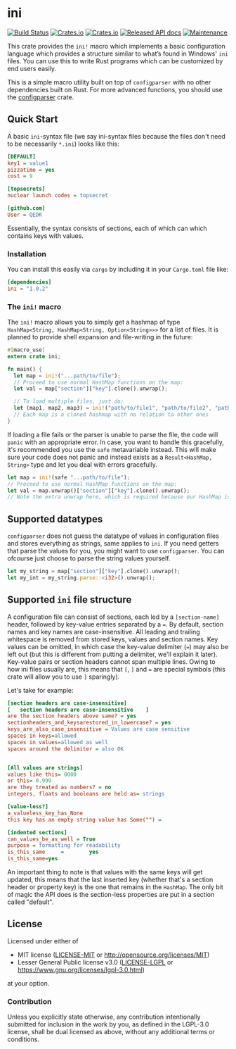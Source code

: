 # ini
[![Build Status](https://travis-ci.com/QEDK/ini-rs.svg?branch=master)](https://travis-ci.com/QEDK/ini-rs) [![Crates.io](https://img.shields.io/crates/l/ini?color=black)](LICENSE-MIT) [![Crates.io](https://img.shields.io/crates/v/ini?color=black)](https://crates.io/crates/ini) [![Released API docs](https://docs.rs/ini/badge.svg)](https://docs.rs/ini) [![Maintenance](https://img.shields.io/maintenance/yes/2020)](https://github.com/QEDK/ini-rs)

This crate provides the `ini!` macro which implements a basic configuration language which provides a structure similar to what’s found in Windows' `ini` files. You can use this to write Rust programs which can be customized by end users easily.

This is a simple macro utility built on top of `configparser` with no other dependencies built on Rust. For more advanced functions, you should use the [configparser](https://crates.io/crates/configparser) crate.

## Quick Start

A basic `ini`-syntax file (we say ini-syntax files because the files don't need to be necessarily `*.ini`) looks like this:
```INI
[DEFAULT]
key1 = value1
pizzatime = yes
cost = 9

[topsecrets]
nuclear launch codes = topsecret

[github.com]
User = QEDK
```
Essentially, the syntax consists of sections, each of which can which contains keys with values.

### Installation
You can install this easily via `cargo` by including it in your `Cargo.toml` file like:
```TOML
[dependencies]
ini = "1.0.2"
```

### The `ini!` macro
The `ini!` macro allows you to simply get a hashmap of type `HashMap<String, HashMap<String, Option<String>>>` for a list of files.
It is planned to provide shell expansion and file-writing in the future:
```rust
#[macro_use]
extern crate ini;

fn main() {
  let map = ini!("...path/to/file");
  // Proceed to use normal HashMap functions on the map:
  let val = map["section"]["key"].clone().unwrap();

  // To load multiple files, just do:
  let (map1, map2, map3) = ini!("path/to/file1", "path/to/file2", "path/to/file3");
  // Each map is a cloned hashmap with no relation to other ones
}
```
If loading a file fails or the parser is unable to parse the file, the code will `panic` with an appropriate error. In case, you want to handle this
gracefully, it's recommended you use the `safe` metavariable instead. This will make sure your code does not panic and instead exists as a
`Result<HashMap, String>` type and let you deal with errors gracefully.
```rust
let map = ini!(safe "...path/to/file");
// Proceed to use normal HashMap functions on the map:
let val = map.unwrap()["section"]["key"].clone().unwrap();
// Note the extra unwrap here, which is required because our HashMap is inside a Result type.
```

## Supported datatypes
`configparser` does not guess the datatype of values in configuration files and stores everything as strings, same applies to `ini`. If you need getters that parse the values for you, you might want to use `configparser`. You can ofcourse just choose to parse the string values yourself.
```rust
let my_string = map["section"]["key"].clone().unwrap();
let my_int = my_string.parse::<i32>().unwrap();
```

## Supported `ini` file structure
A configuration file can consist of sections, each led by a `[section-name]` header, followed by key-value entries separated by a `=`. By default, section names and key names are case-insensitive. All leading and trailing whitespace is removed from stored keys, values and section names.
Key values can be omitted, in which case the key-value delimiter (`=`) may also be left out (but this is different from putting a delimiter, we'll
explain it later). Key-value pairs or section headers cannot span multiple lines.
Owing to how ini files usually are, this means that `[`, `]` and `=` are special symbols (this crate will allow you to use `]` sparingly).

Let's take for example:
```INI
[section headers are case-insensitive]
[   section headers are case-insensitive    ]
are the section headers above same? = yes
sectionheaders_and_keysarestored_in_lowercase? = yes
keys_are_also_case_insensitive = Values are case sensitive
spaces in keys=allowed
spaces in values=allowed as well
spaces around the delimiter = also OK


[All values are strings]
values like this= 0000
or this= 0.999
are they treated as numbers? = no
integers, floats and booleans are held as= strings

[value-less?]
a_valueless_key_has_None
this key has an empty string value has Some("") =

[indented sections]
can_values_be_as_well = True
purpose = formatting for readability
is_this_same     =        yes
is_this_same=yes
```
An important thing to note is that values with the same keys will get updated, this means that the last inserted key (whether that's a section header
or property key) is the one that remains in the `HashMap`.
The only bit of magic the API does is the section-less properties are put in a section called "default".

## License

Licensed under either of

* MIT license ([LICENSE-MIT](LICENSE-MIT) or http://opensource.org/licenses/MIT)
* Lesser General Public license v3.0 ([LICENSE-LGPL](LICENSE-LGPL) or https://www.gnu.org/licenses/lgpl-3.0.html)

at your option.

### Contribution

Unless you explicitly state otherwise, any contribution intentionally submitted
for inclusion in the work by you, as defined in the LGPL-3.0 license, shall be dual licensed as above, without any
additional terms or conditions.